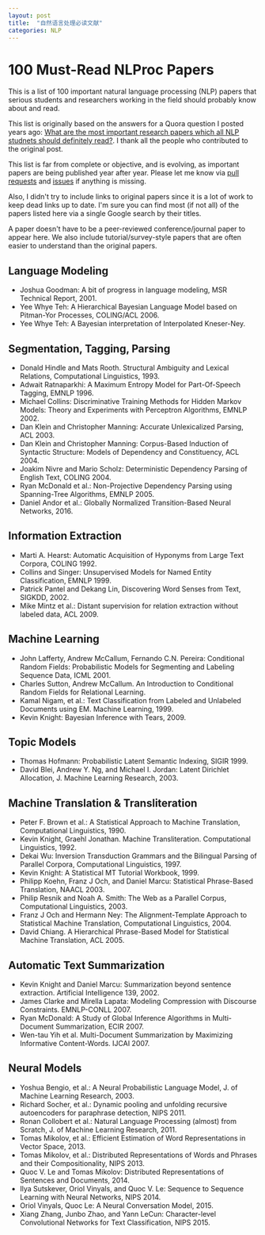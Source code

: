 ```yaml
---
layout: post
title:  "自然语言处理必读文献"
categories: NLP
---
```


# 100 Must-Read NLProc Papers

This is a list of 100 important natural language processing (NLP) papers that serious students and researchers working in the field should probably know about and read.

This list is originally based on the answers for a Quora question I posted years ago: [What are the most important research papers which all NLP studnets should definitely read?](https://www.quora.com/What-are-the-most-important-research-papers-which-all-NLP-students-should-definitely-read). I thank all the people who contributed to the original post.

This list is far from complete or objective, and is evolving, as important papers are being published year after year. Please let me know via [pull requests](https://github.com/mhagiwara/100-nlp-papers/pulls) and [issues](https://github.com/mhagiwara/100-nlp-papers/issues) if anything is missing.

Also, I didn't try to include links to original papers since it is a lot of work to keep dead links up to date. I'm sure you can find most (if not all) of the papers listed here via a single Google search by their titles.

A paper doesn't have to be a peer-reviewed conference/journal paper to appear here. We also include tutorial/survey-style papers that are often easier to understand than the original papers.

## Language Modeling

- Joshua Goodman: A bit of progress in language modeling, MSR Technical Report, 2001.
- Yee Whye Teh: A Hierarchical Bayesian Language Model based on Pitman-Yor Processes, COLING/ACL 2006.
- Yee Whye Teh: A Bayesian interpretation of Interpolated Kneser-Ney.

## Segmentation, Tagging, Parsing

- Donald Hindle and Mats Rooth. Structural Ambiguity and Lexical Relations, Computational Linguistics, 1993.
- Adwait Ratnaparkhi: A Maximum Entropy Model for Part-Of-Speech Tagging, EMNLP 1996.
- Michael Collins: Discriminative Training Methods for Hidden Markov Models: Theory and Experiments with Perceptron Algorithms, EMNLP 2002.
- Dan Klein and Christopher Manning: Accurate Unlexicalized Parsing, ACL 2003.
- Dan Klein and Christopher Manning: Corpus-Based Induction of Syntactic Structure: Models of Dependency and Constituency, ACL 2004.
- Joakim Nivre and Mario Scholz: Deterministic Dependency Parsing of English Text, COLING 2004.
- Ryan McDonald et al.: Non-Projective Dependency Parsing using Spanning-Tree Algorithms, EMNLP 2005.
- Daniel Andor et al.: Globally Normalized Transition-Based Neural Networks, 2016.

## Information Extraction

- Marti A. Hearst: Automatic Acquisition of Hyponyms from Large Text Corpora, COLING 1992.
- Collins and Singer: Unsupervised Models for Named Entity Classification, EMNLP 1999.
- Patrick Pantel and Dekang Lin, Discovering Word Senses from Text, SIGKDD, 2002.
- Mike Mintz et al.: Distant supervision for relation extraction without labeled data, ACL 2009.

## Machine Learning

- John Lafferty, Andrew McCallum, Fernando C.N. Pereira: Conditional Random Fields: Probabilistic Models for Segmenting and Labeling Sequence Data, ICML 2001.
- Charles Sutton, Andrew McCallum. An Introduction to Conditional Random Fields for Relational Learning.
- Kamal Nigam, et al.: Text Classification from Labeled and Unlabeled Documents using EM. Machine Learning, 1999.
- Kevin Knight: Bayesian Inference with Tears, 2009.

## Topic Models

- Thomas Hofmann: Probabilistic Latent Semantic Indexing, SIGIR 1999.
- David Blei, Andrew Y. Ng, and Michael I. Jordan: Latent Dirichlet Allocation, J. Machine Learning Research, 2003.

## Machine Translation & Transliteration

- Peter F. Brown et al.: A Statistical Approach to Machine Translation, Computational Linguistics, 1990.
- Kevin Knight, Graehl Jonathan. Machine Transliteration. Computational Linguistics, 1992.
- Dekai Wu: Inversion Transduction Grammars and the Bilingual Parsing of Parallel Corpora, Computational Linguistics, 1997.
- Kevin Knight: A Statistical MT Tutorial Workbook, 1999.
- Philipp Koehn, Franz J Och, and Daniel Marcu: Statistical Phrase-Based Translation, NAACL 2003.
- Philip Resnik and Noah A. Smith: The Web as a Parallel Corpus, Computational Linguistics, 2003.
- Franz J Och and Hermann Ney: The Alignment-Template Approach to Statistical Machine Translation, Computational Linguistics, 2004.
- David Chiang. A Hierarchical Phrase-Based Model for Statistical Machine Translation, ACL 2005.

## Automatic Text Summarization

- Kevin Knight and Daniel Marcu: Summarization beyond sentence extraction. Artificial Intelligence 139, 2002.
- James Clarke and Mirella Lapata: Modeling Compression with Discourse Constraints. EMNLP-CONLL 2007.
- Ryan McDonald: A Study of Global Inference Algorithms in Multi-Document Summarization, ECIR 2007.
- Wen-tau Yih et al. Multi-Document Summarization by Maximizing Informative Content-Words. IJCAI 2007.

## Neural Models

- Yoshua Bengio, et al.: A Neural Probabilistic Language Model, J. of Machine Learning Research, 2003.
- Richard Socher, et al.: Dynamic pooling and unfolding recursive autoencoders for paraphrase detection, NIPS 2011.
- Ronan Collobert et al.: Natural Language Processing (almost) from Scratch, J. of Machine Learning Research, 2011.
- Tomas Mikolov, et al.: Efficient Estimation of Word Representations in Vector Space, 2013.
- Tomas Mikolov, et al.: Distributed Representations of Words and Phrases and their Compositionality, NIPS 2013.
- Quoc V. Le and Tomas Mikolov: Distributed Representations of Sentences and Documents, 2014.
- Ilya Sutskever, Oriol Vinyals, and Quoc V. Le: Sequence to Sequence Learning with Neural Networks, NIPS 2014.
- Oriol Vinyals, Quoc Le: A Neural Conversation Model, 2015.
- Xiang Zhang, Junbo Zhao, and Yann LeCun: Character-level Convolutional Networks for Text Classification, NIPS 2015.
